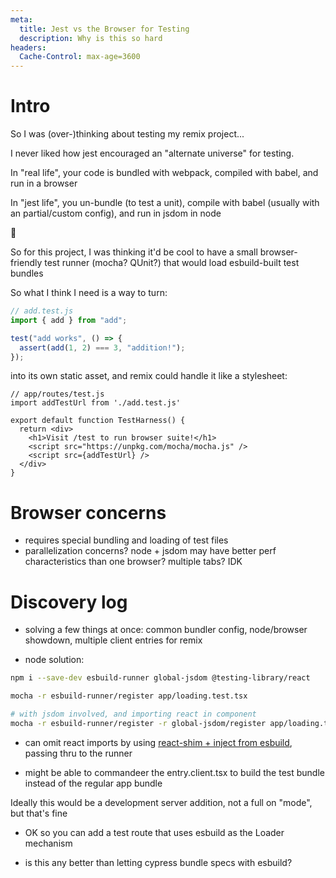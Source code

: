 ```yaml
---
meta:
  title: Jest vs the Browser for Testing
  description: Why is this so hard
headers:
  Cache-Control: max-age=3600
---
```


# Intro

So I was (over-)thinking about testing my remix project...

I never liked how jest encouraged an "alternate universe" for testing.

In "real life", your code is bundled with webpack, compiled with babel, and run in a browser

In "jest life", you un-bundle (to test a unit), compile with babel (usually with an partial/custom config), and run in jsdom in node

:exploding_head:

So for this project, I was thinking it'd be cool to have a small browser-friendly test runner (mocha? QUnit?) that would load esbuild-built test bundles

So what I think I need is a way to turn:

```jsx
// add.test.js
import { add } from "add";

test("add works", () => {
  assert(add(1, 2) === 3, "addition!");
});
```

into its own static asset, and remix could handle it like a stylesheet:

```
// app/routes/test.js
import addTestUrl from './add.test.js'

export default function TestHarness() {
  return <div>
    <h1>Visit /test to run browser suite!</h1>
    <script src="https://unpkg.com/mocha/mocha.js" />
    <script src={addTestUrl} />
  </div>
}
```

# Browser concerns

- requires special bundling and loading of test files
- parallelization concerns? node + jsdom may have better perf characteristics than one browser? multiple tabs? IDK

# Discovery log

- solving a few things at once: common bundler config, node/browser showdown, multiple client entries for remix

- node solution:

```sh
npm i --save-dev esbuild-runner global-jsdom @testing-library/react

mocha -r esbuild-runner/register app/loading.test.tsx

# with jsdom involved, and importing react in component
mocha -r esbuild-runner/register -r global-jsdom/register app/loading.test.tsx
```

- can omit react imports by using [react-shim + inject from esbuild](https://esbuild.github.io/content-types/#auto-import-for-jsx), passing thru to the runner

- might be able to commandeer the entry.client.tsx to build the test bundle instead of the regular app bundle

Ideally this would be a development server addition, not a full on "mode", but that's fine

- OK so you can add a test route that uses esbuild as the Loader mechanism

- is this any better than letting cypress bundle specs with esbuild?
